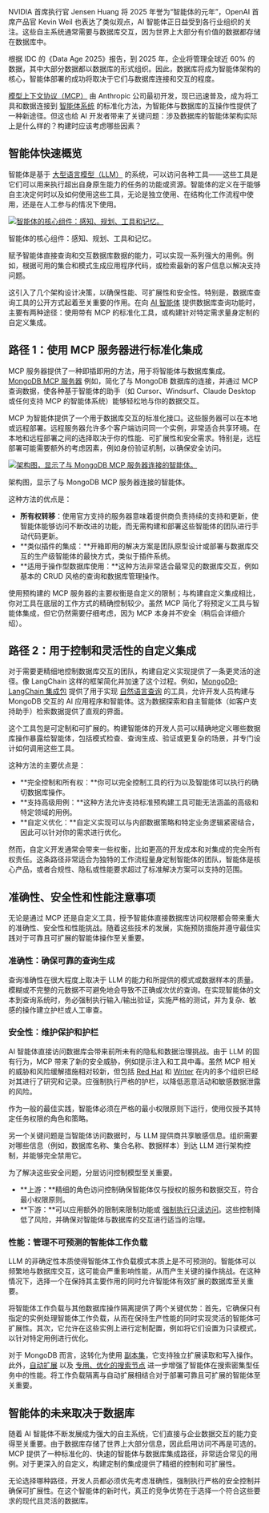 NVIDIA 首席执行官 Jensen Huang 将 2025 年誉为“智能体的元年”，OpenAI 首席产品官 Kevin Weil 也表达了类似观点，AI 智能体正日益受到各行业组织的关注。这些自主系统通常需要与数据库交互，因为世界上大部分有价值的数据都存储在数据库中。

根据 IDC 的《Data Age 2025》报告，到 2025 年，企业将管理全球近 60% 的数据，其中大部分数据都以数据库的形式组织。因此，数据库将成为智能体架构的核心，智能体部署的成功将取决于它们与数据库连接和交互的程度。

[模型上下文协议（MCP）](https://thenewstack.io/model-context-protocol-a-primer-for-the-developers/) 由 Anthropic 公司最初开发，现已迅速普及，成为将工具和数据连接到 [智能体系统](https://thenewstack.io/agentic-ai-tools-for-building-and-managing-agentic-systems/) 的标准化方法，为智能体与数据库的互操作性提供了一种新途径。但这也给 AI 开发者带来了关键问题：涉及数据库的智能体架构实际上是什么样的？构建时应该考虑哪些因素？

## 智能体快速概览

智能体是基于 [大型语言模型（LLM）](https://thenewstack.io/what-is-a-large-language-model/) 的系统，可以访问各种工具——这些工具是它们可以用来执行超出自身原生能力的任务的功能或资源。智能体的定义在于能够自主决定何时以及如何使用这些工具，无论是独立使用、在结构化工作流程中使用，还是在人工参与的情况下使用。

[![智能体的核心组件：感知、规划、工具和记忆。](https://cdn.thenewstack.io/media/2025/08/dc7cc142-image1-1024x371.png)](https://cdn.thenewstack.io/media/2025/08/dc7cc142-image1-1024x371.png)

智能体的核心组件：感知、规划、工具和记忆。

赋予智能体直接查询和交互数据库数据的能力，可以实现一系列强大的用例。例如，根据可用的集合和模式生成应用程序代码，或检索最新的客户信息以解决支持问题。

这引入了几个架构设计决策，以确保性能、可扩展性和安全性。特别是，数据库查询工具的公开方式起着至关重要的作用。在向 [AI 智能体](https://thenewstack.io/ai-agents-a-comprehensive-introduction-for-developers/) 提供数据库查询功能时，主要有两种途径：使用带有 MCP 的标准化工具，或构建针对特定需求量身定制的自定义集成。

## 路径 1：使用 MCP 服务器进行标准化集成

MCP 服务器提供了一种即插即用的方法，用于将智能体与数据库集成。[MongoDB MCP 服务器](https://www.mongodb.com/company/blog/announcing-mongodb-mcp-server) 例如，简化了与 MongoDB 数据库的连接，并通过 MCP 查询数据，使各种基于智能体的助手（如 Cursor、Windsurf、Claude Desktop 或任何支持 MCP 的智能体系统）能够轻松地与你的数据交互。

MCP 为智能体提供了一个用于数据库交互的标准化接口。这些服务器可以在本地或远程部署。远程服务器允许多个客户端访问同一个实例，非常适合共享环境。在本地和远程部署之间的选择取决于你的性能、可扩展性和安全需求。特别是，远程部署可能需要额外的考虑因素，例如身份验证机制，以确保安全访问。

[![架构图，显示了与 MongoDB MCP 服务器连接的智能体。](https://cdn.thenewstack.io/media/2025/08/a9215165-image2-1024x462.png)](https://cdn.thenewstack.io/media/2025/08/a9215165-image2-1024x462.png)

架构图，显示了与 MongoDB MCP 服务器连接的智能体。

这种方法的优点是：

* **所有权转移**：使用官方支持的服务器意味着提供商负责持续的支持和更新，使智能体能够访问不断改进的功能，而无需构建和部署这些智能体的团队进行手动代码更新。
* **类似插件的集成：**开箱即用的解决方案是团队原型设计或部署与数据库交互的生产级智能体的最快方式，类似于插件系统。
* **适用于操作型数据库使用：**这种方法非常适合最常见的数据库交互，例如基本的 CRUD 风格的查询和数据库管理操作。

使用预构建的 MCP 服务器的主要权衡是自定义的限制；与构建自定义集成相比，你对工具在底层的工作方式的精确控制较少。虽然 MCP 简化了将预定义工具与智能体集成，但它仍然需要仔细考虑，因为 MCP 本身并不安全（稍后会详细介绍）。

## 路径 2：用于控制和灵活性的自定义集成

对于需要更精细地控制数据库交互的团队，构建自定义实现提供了一条更灵活的途径。像 LangChain 这样的框架简化并加速了这个过程。例如，[MongoDB-LangChain 集成包](https://github.com/langchain-ai/langchain-mongodb) 提供了用于实现 [自然语言查询](https://www.mongodb.com/docs/manual/natural-language-to-mongodb/) 的工具，允许开发人员构建与 MongoDB 交互的 AI 应用程序和智能体。这为数据探索和自主智能体（如客户支持助手）检索数据提供了直观的界面。

这个工具包是可定制和可扩展的。构建智能体的开发人员可以精确地定义哪些数据库操作暴露给智能体，包括模式检查、查询生成、验证或更复杂的场景，并专门设计如何调用这些工具。

这种方法的主要优点是：

* **完全控制和所有权：**你可以完全控制工具的行为以及智能体可以执行的确切数据库操作。
* **支持高级用例：**这种方法允许支持标准预构建工具可能无法涵盖的高级和特定领域的用例。
* **自定义优化：**自定义实现可以与内部数据策略和特定业务逻辑紧密结合，因此可以针对你的需求进行优化。

然而，自定义开发通常会带来一些权衡，比如更高的开发成本和对集成的完全所有权责任。这条路径非常适合为独特的工作流程量身定制智能体的团队，智能体是核心产品，或者合规性、隐私或性能要求超过了标准解决方案可以支持的范围。

## 准确性、安全性和性能注意事项

无论是通过 MCP 还是自定义工具，授予智能体直接数据库访问权限都会带来重大的准确性、安全性和性能挑战。随着这些技术的发展，实施预防措施并遵守最佳实践对于可靠且可扩展的智能体操作至关重要。

### 准确性：确保可靠的查询生成

查询准确性在很大程度上取决于 LLM 的能力和所提供的模式或数据样本的质量。模糊或不完整的元数据不可避免地会导致不正确或次优的查询。在实现智能体的文本到查询系统时，务必强制执行输入/输出验证，实施严格的测试，并为复杂、敏感的操作建立护栏或人工审查。

### 安全性：维护保护和护栏

AI 智能体直接访问数据库会带来前所未有的隐私和数据治理挑战。由于 LLM 的固有行为，MCP 带来了新的安全威胁，例如提示注入和工具中毒。虽然 MCP 相关的威胁和风险缓解措施相对较新，但包括 [Red Hat](https://www.redhat.com/en/blog/model-context-protocol-mcp-understanding-security-risks-and-controls) 和 [Writer](https://writer.com/engineering/mcp-security-considerations/) 在内的多个组织已经对其进行了研究和记录。应强制执行严格的护栏，以降低恶意活动和敏感数据泄露的风险。

作为一般的最佳实践，智能体必须在严格的最小权限原则下运行，使用仅授予其特定任务权限的角色和策略。

另一个关键问题是当智能体访问数据时，与 LLM 提供商共享敏感信息。组织需要对哪些信息（例如，数据库名称、集合名称、数据样本）到达 LLM 进行架构控制，并能够完全禁用它。

为了解决这些安全问题，分层访问控制模型至关重要。

* **上游：**精细的角色访问控制确保智能体仅与授权的服务和数据交互，符合最小权限原则。
* **下游：**可以应用额外的限制来限制功能或 [强制执行只读访问](https://github.com/mongodb-js/mongodb-mcp-server?tab=readme-ov-file#configuration)。这些控制降低了风险，并确保对智能体与数据库的交互进行适当的治理。

### 性能：管理不可预测的智能体工作负载

LLM 的非确定性本质使得智能体工作负载模式本质上是不可预测的。智能体可以频繁地与数据库交互，这可能会严重影响性能，从而产生关键的操作挑战。在这种情况下，选择一个在保持其主要作用的同时允许智能体有效扩展的数据库至关重要。

将智能体工作负载与其他数据库操作隔离提供了两个关键优势：首先，它确保只有指定的实例处理智能体工作负载，从而在保持生产性能的同时实现灵活的智能体可扩展性。其次，它允许在这些实例上进行定制配置，例如将它们设置为只读模式，以针对特定用例进行优化。

对于 MongoDB 而言，这转化为使用 [副本集](https://www.mongodb.com/docs/manual/core/workload-isolation/)，它支持独立扩展读取和写入操作。此外，[自动扩展](https://www.mongodb.com/docs/atlas/cluster-autoscaling/) 以及 [专用、优化的搜索节点](https://www.mongodb.com/company/blog/product-release-announcements/search-nodes-now-public-preview-performance-scale-dedicated-infrastructure) 进一步增强了智能体在搜索密集型任务中的性能。将工作负载隔离与自动扩展相结合对于部署可靠且可扩展的智能体至关重要。

## 智能体的未来取决于数据库

随着 AI 智能体不断发展成为强大的自主系统，它们直接与企业数据交互的能力变得至关重要。由于数据库存储了世界上大部分信息，因此启用访问不再是可选的。MCP 提供了一种标准化的、快速的智能体与数据库集成路径，非常适合常见的用例。对于更深入的自定义，构建定制的集成提供了精细的控制和可扩展性。

无论选择哪种路径，开发人员都必须优先考虑准确性，强制执行严格的安全控制并确保可扩展性。在这个智能体的新时代，真正的竞争优势在于选择一个符合这些要求的现代且灵活的数据库。